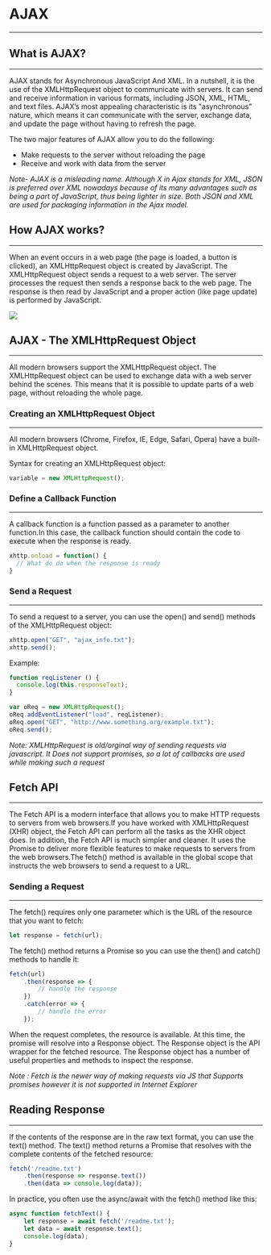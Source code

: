 # AJAX
---

## What is AJAX?
---

AJAX stands for Asynchronous JavaScript And XML. In a nutshell, it is the use of the XMLHttpRequest object to communicate with servers. It can send and receive information in various formats, including JSON, XML, HTML, and text files. AJAX’s most appealing characteristic is its "asynchronous" nature, which means it can communicate with the server, exchange data, and update the page without having to refresh the page.

The two major features of AJAX allow you to do the following:

- Make requests to the server without reloading the page
- Receive and work with data from the server

*Note- AJAX is a misleading name. Although X in Ajax stands for XML, JSON is preferred over XML nowadays because of its many advantages such as being a part of JavaScript, thus being lighter in size. Both JSON and XML are used for packaging information in the Ajax model.*

## How AJAX works?
---

When an event occurs in a web page (the page is loaded, a button is clicked), an XMLHttpRequest object is created by JavaScript. The XMLHttpRequest object sends a request to a web server. The server processes the request then sends a response back to the web page. The response is then read by JavaScript and a proper action (like page update) is performed by JavaScript.

![](/Working%20of%20AJAX.png)

## AJAX - The XMLHttpRequest Object
---

All modern browsers support the XMLHttpRequest object. The XMLHttpRequest object can be used to exchange data with a web server behind the scenes. This means that it is possible to update parts of a web page, without reloading the whole page.

### Creating an XMLHttpRequest Object
---

All modern browsers (Chrome, Firefox, IE, Edge, Safari, Opera) have a built-in XMLHttpRequest object.

Syntax for creating an XMLHttpRequest object:

```js
variable = new XMLHttpRequest();
```

### Define a Callback Function
---

A callback function is a function passed as a parameter to another function.In this case, the callback function should contain the code to execute when the response is ready.

```js
xhttp.onload = function() {
  // What do do when the response is ready
}
```

### Send a Request
---

To send a request to a server, you can use the open() and send() methods of the XMLHttpRequest object:

```js
xhttp.open("GET", "ajax_info.txt");
xhttp.send();
```

Example:

```js
function reqListener () {
  console.log(this.responseText);
}

var oReq = new XMLHttpRequest();
oReq.addEventListener("load", reqListener);
oReq.open("GET", "http://www.something.org/example.txt");
oReq.send();
```

*Note: XMLHttpRequest is old/orginal way of sending requests via javascript. It Does not support promises, so a lot of callbacks are used while making such a request*

## Fetch API
---

The Fetch API is a modern interface that allows you to make HTTP requests to servers from web browsers.If you have worked with XMLHttpRequest (XHR) object, the Fetch API can perform all the tasks as the XHR object does. In addition, the Fetch API is much simpler and cleaner. It uses the Promise to deliver more flexible features to make requests to servers from the web browsers.The fetch() method is available in the global scope that instructs the web browsers to send a request to a URL.

### Sending a Request
---

The fetch() requires only one parameter which is the URL of the resource that you want to fetch:

```js
let response = fetch(url);

```

The fetch() method returns a Promise so you can use the then() and catch() methods to handle it:

```js
fetch(url)
    .then(response => {
        // handle the response
    })
    .catch(error => {
        // handle the error
    });
```

When the request completes, the resource is available. At this time, the promise will resolve into a Response object. The Response object is the API wrapper for the fetched resource. The Response object has a number of useful properties and methods to inspect the response.

*Note : Fetch is the newer way of making requests via JS that Supports promises however it is not supported in Internet Explorer*

## Reading Response
---

If the contents of the response are in the raw text format, you can use the text() method. The text() method returns a Promise that resolves with the complete contents of the fetched resource:

```js
fetch('/readme.txt')
    .then(response => response.text())
    .then(data => console.log(data));
```

In practice, you often use the async/await with the fetch() method like this:

```js
async function fetchText() {
    let response = await fetch('/readme.txt');
    let data = await response.text();
    console.log(data);
}
```